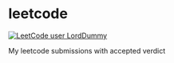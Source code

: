 # leetcode

[![LeetCode user LordDummy](https://img.shields.io/badge/dynamic/json?style=for-the-badge&labelColor=black&color=%23ffa116&label=Solved&query=solvedOverTotal&url=https%3A%2F%2Fleetcode-badge.vercel.app%2Fapi%2Fusers%2FLordDummy&logo=leetcode&logoColor=yellow)](https://leetcode.com/LordDummy/)

My leetcode submissions with accepted verdict
